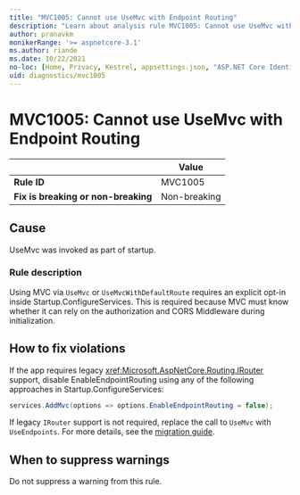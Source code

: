 ```yaml
---
title: "MVC1005: Cannot use UseMvc with Endpoint Routing"
description: "Learn about analysis rule MVC1005: Cannot use UseMvc with Endpoint Routing"
author: pranavkm
monikerRange: '>= aspnetcore-3.1'
ms.author: riande
ms.date: 10/22/2021
no-loc: [Home, Privacy, Kestrel, appsettings.json, "ASP.NET Core Identity", cookie, Cookie, Blazor, "Blazor Server", "Blazor WebAssembly", "Identity", "Let's Encrypt", Razor, SignalR]
uid: diagnostics/mvc1005
---
```

# MVC1005: Cannot use UseMvc with Endpoint Routing

| | Value |
|-|-|
| **Rule ID** |MVC1005|
| **Fix is breaking or non-breaking** |Non-breaking|

## Cause

UseMvc was invoked as part of startup.

### Rule description

Using MVC via `UseMvc` or `UseMvcWithDefaultRoute` requires an explicit opt-in inside Startup.ConfigureServices. This is required because MVC must know whether it can rely on the authorization and CORS Middleware during initialization.

## How to fix violations

If the app requires legacy <xref:Microsoft.AspNetCore.Routing.IRouter> support, disable EnableEndpointRouting using any of the following approaches in Startup.ConfigureServices:

```csharp
services.AddMvc(options => options.EnableEndpointRouting = false);
```

If legacy `IRouter` support is not required, replace the call to `UseMvc`  with `UseEndpoints`. For more details, see the [migration guide](xref:migration/22-to-30#migrate-startupconfigure).

## When to suppress warnings

Do not suppress a warning from this rule.
